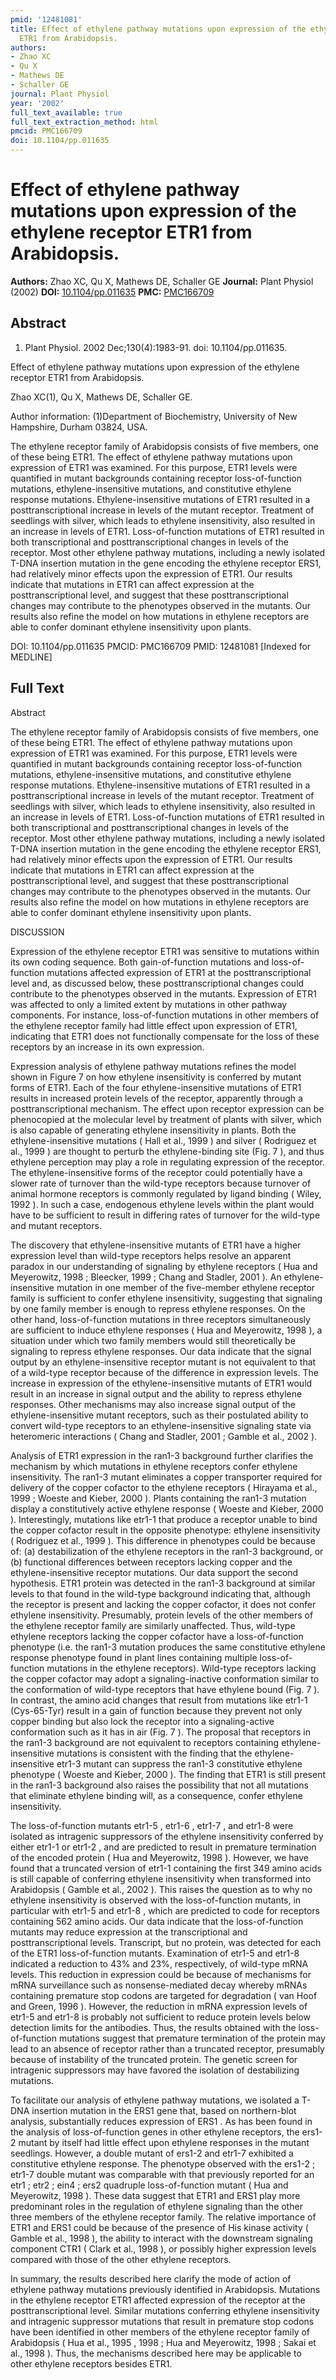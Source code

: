 ```yaml
---
pmid: '12481081'
title: Effect of ethylene pathway mutations upon expression of the ethylene receptor
  ETR1 from Arabidopsis.
authors:
- Zhao XC
- Qu X
- Mathews DE
- Schaller GE
journal: Plant Physiol
year: '2002'
full_text_available: true
full_text_extraction_method: html
pmcid: PMC166709
doi: 10.1104/pp.011635
---
```


# Effect of ethylene pathway mutations upon expression of the ethylene receptor ETR1 from Arabidopsis.
**Authors:** Zhao XC, Qu X, Mathews DE, Schaller GE
**Journal:** Plant Physiol (2002)
**DOI:** [10.1104/pp.011635](https://doi.org/10.1104/pp.011635)
**PMC:** [PMC166709](https://www.ncbi.nlm.nih.gov/pmc/articles/PMC166709/)

## Abstract

1. Plant Physiol. 2002 Dec;130(4):1983-91. doi: 10.1104/pp.011635.

Effect of ethylene pathway mutations upon expression of the ethylene receptor 
ETR1 from Arabidopsis.

Zhao XC(1), Qu X, Mathews DE, Schaller GE.

Author information:
(1)Department of Biochemistry, University of New Hampshire, Durham 03824, USA.

The ethylene receptor family of Arabidopsis consists of five members, one of 
these being ETR1. The effect of ethylene pathway mutations upon expression of 
ETR1 was examined. For this purpose, ETR1 levels were quantified in mutant 
backgrounds containing receptor loss-of-function mutations, ethylene-insensitive 
mutations, and constitutive ethylene response mutations. Ethylene-insensitive 
mutations of ETR1 resulted in a posttranscriptional increase in levels of the 
mutant receptor. Treatment of seedlings with silver, which leads to ethylene 
insensitivity, also resulted in an increase in levels of ETR1. Loss-of-function 
mutations of ETR1 resulted in both transcriptional and posttranscriptional 
changes in levels of the receptor. Most other ethylene pathway mutations, 
including a newly isolated T-DNA insertion mutation in the gene encoding the 
ethylene receptor ERS1, had relatively minor effects upon the expression of 
ETR1. Our results indicate that mutations in ETR1 can affect expression at the 
posttranscriptional level, and suggest that these posttranscriptional changes 
may contribute to the phenotypes observed in the mutants. Our results also 
refine the model on how mutations in ethylene receptors are able to confer 
dominant ethylene insensitivity upon plants.

DOI: 10.1104/pp.011635
PMCID: PMC166709
PMID: 12481081 [Indexed for MEDLINE]

## Full Text

Abstract

The ethylene receptor family of Arabidopsis consists of five members, one of these being ETR1. The effect of ethylene pathway mutations upon expression of ETR1 was examined. For this purpose, ETR1 levels were quantified in mutant backgrounds containing receptor loss-of-function mutations, ethylene-insensitive mutations, and constitutive ethylene response mutations. Ethylene-insensitive mutations of ETR1 resulted in a posttranscriptional increase in levels of the mutant receptor. Treatment of seedlings with silver, which leads to ethylene insensitivity, also resulted in an increase in levels of ETR1. Loss-of-function mutations of ETR1 resulted in both transcriptional and posttranscriptional changes in levels of the receptor. Most other ethylene pathway mutations, including a newly isolated T-DNA insertion mutation in the gene encoding the ethylene receptor ERS1, had relatively minor effects upon the expression of ETR1. Our results indicate that mutations in ETR1 can affect expression at the posttranscriptional level, and suggest that these posttranscriptional changes may contribute to the phenotypes observed in the mutants. Our results also refine the model on how mutations in ethylene receptors are able to confer dominant ethylene insensitivity upon plants.

DISCUSSION

Expression of the ethylene receptor ETR1 was sensitive to mutations within its own coding sequence. Both gain-of-function mutations and loss-of-function mutations affected expression of ETR1 at the posttranscriptional level and, as discussed below, these posttranscriptional changes could contribute to the phenotypes observed in the mutants. Expression of ETR1 was affected to only a limited extent by mutations in other pathway components. For instance, loss-of-function mutations in other members of the ethylene receptor family had little effect upon expression of ETR1, indicating that ETR1 does not functionally compensate for the loss of these receptors by an increase in its own expression.

Expression analysis of ethylene pathway mutations refines the model shown in Figure 7 on how ethylene insensitivity is conferred by mutant forms of ETR1. Each of the four ethylene-insensitive mutations of ETR1 results in increased protein levels of the receptor, apparently through a posttranscriptional mechanism. The effect upon receptor expression can be phenocopied at the molecular level by treatment of plants with silver, which is also capable of generating ethylene insensitivity in plants. Both the ethylene-insensitive mutations ( Hall et al., 1999 ) and silver ( Rodriguez et al., 1999 ) are thought to perturb the ethylene-binding site (Fig. 7 ), and thus ethylene perception may play a role in regulating expression of the receptor. The ethylene-insensitive forms of the receptor could potentially have a slower rate of turnover than the wild-type receptors because turnover of animal hormone receptors is commonly regulated by ligand binding ( Wiley, 1992 ). In such a case, endogenous ethylene levels within the plant would have to be sufficient to result in differing rates of turnover for the wild-type and mutant receptors.

The discovery that ethylene-insensitive mutants of ETR1 have a higher expression level than wild-type receptors helps resolve an apparent paradox in our understanding of signaling by ethylene receptors ( Hua and Meyerowitz, 1998 ; Bleecker, 1999 ; Chang and Stadler, 2001 ). An ethylene-insensitive mutation in one member of the five-member ethylene receptor family is sufficient to confer ethylene insensitivity, suggesting that signaling by one family member is enough to repress ethylene responses. On the other hand, loss-of-function mutations in three receptors simultaneously are sufficient to induce ethylene responses ( Hua and Meyerowitz, 1998 ), a situation under which two family members would still theoretically be signaling to repress ethylene responses. Our data indicate that the signal output by an ethylene-insensitive receptor mutant is not equivalent to that of a wild-type receptor because of the difference in expression levels. The increase in expression of the ethylene-insensitive mutants of ETR1 would result in an increase in signal output and the ability to repress ethylene responses. Other mechanisms may also increase signal output of the ethylene-insensitive mutant receptors, such as their postulated ability to convert wild-type receptors to an ethylene-insensitive signaling state via heteromeric interactions ( Chang and Stadler, 2001 ; Gamble et al., 2002 ).

Analysis of ETR1 expression in the ran1-3 background further clarifies the mechanism by which mutations in ethylene receptors confer ethylene insensitivity. The ran1-3 mutant eliminates a copper transporter required for delivery of the copper cofactor to the ethylene receptors ( Hirayama et al., 1999 ; Woeste and Kieber, 2000 ). Plants containing the ran1-3 mutation display a constitutively active ethylene response ( Woeste and Kieber, 2000 ). Interestingly, mutations like etr1-1 that produce a receptor unable to bind the copper cofactor result in the opposite phenotype: ethylene insensitivity ( Rodriguez et al., 1999 ). This difference in phenotypes could be because of: (a) destabilization of the ethylene receptors in the ran1-3 background, or (b) functional differences between receptors lacking copper and the ethylene-insensitive receptor mutations. Our data support the second hypothesis. ETR1 protein was detected in the ran1-3 background at similar levels to that found in the wild-type background indicating that, although the receptor is present and lacking the copper cofactor, it does not confer ethylene insensitivity. Presumably, protein levels of the other members of the ethylene receptor family are similarly unaffected. Thus, wild-type ethylene receptors lacking the copper cofactor have a loss-of-function phenotype (i.e. the ran1-3 mutation produces the same constitutive ethylene response phenotype found in plant lines containing multiple loss-of-function mutations in the ethylene receptors). Wild-type receptors lacking the copper cofactor may adopt a signaling-inactive conformation similar to the conformation of wild-type receptors that have ethylene bound (Fig. 7 ). In contrast, the amino acid changes that result from mutations like etr1-1 (Cys-65-Tyr) result in a gain of function because they prevent not only copper binding but also lock the receptor into a signaling-active conformation such as it has in air (Fig. 7 ). The proposal that receptors in the ran1-3 background are not equivalent to receptors containing ethylene-insensitive mutations is consistent with the finding that the ethylene-insensitive etr1-3 mutant can suppress the ran1-3 constitutive ethylene phenotype ( Woeste and Kieber, 2000 ). The finding that ETR1 is still present in the ran1-3 background also raises the possibility that not all mutations that eliminate ethylene binding will, as a consequence, confer ethylene insensitivity.

The loss-of-function mutants etr1-5 , etr1-6 , etr1-7 , and etr1-8 were isolated as intragenic suppressors of the ethylene insensitivity conferred by either etr1-1 or etr1-2 , and are predicted to result in premature termination of the encoded protein ( Hua and Meyerowitz, 1998 ). However, we have found that a truncated version of etr1-1 containing the first 349 amino acids is still capable of conferring ethylene insensitivity when transformed into Arabidopsis ( Gamble et al., 2002 ). This raises the question as to why no ethylene insensitivity is observed with the loss-of-function mutants, in particular with etr1-5 and etr1-8 , which are predicted to code for receptors containing 562 amino acids. Our data indicate that the loss-of-function mutants may reduce expression at the transcriptional and posttranscriptional levels. Transcript, but no protein, was detected for each of the ETR1 loss-of-function mutants. Examination of etr1-5 and etr1-8 indicated a reduction to 43% and 23%, respectively, of wild-type mRNA levels. This reduction in expression could be because of mechanisms for mRNA surveillance such as nonsense-mediated decay whereby mRNAs containing premature stop codons are targeted for degradation ( van Hoof and Green, 1996 ). However, the reduction in mRNA expression levels of etr1-5 and etr1-8 is probably not sufficient to reduce protein levels below detection limits for the antibodies. Thus, the results obtained with the loss-of-function mutations suggest that premature termination of the protein may lead to an absence of receptor rather than a truncated receptor, presumably because of instability of the truncated protein. The genetic screen for intragenic suppressors may have favored the isolation of destabilizing mutations.

To facilitate our analysis of ethylene pathway mutations, we isolated a T-DNA insertion mutation in the ERS1 gene that, based on northern-blot analysis, substantially reduces expression of ERS1 . As has been found in the analysis of loss-of-function genes in other ethylene receptors, the ers1-2 mutant by itself had little effect upon ethylene responses in the mutant seedlings. However, a double mutant of ers1-2 and etr1-7 exhibited a constitutive ethylene response. The phenotype observed with the ers1-2 ; etr1-7 double mutant was comparable with that previously reported for an etr1 ; etr2 ; ein4 ; ers2 quadruple loss-of-function mutant ( Hua and Meyerowitz, 1998 ). These data suggest that ETR1 and ERS1 play more predominant roles in the regulation of ethylene signaling than the other three members of the ethylene receptor family. The relative importance of ETR1 and ERS1 could be because of the presence of His kinase activity ( Gamble et al., 1998 ), the ability to interact with the downstream signaling component CTR1 ( Clark et al., 1998 ), or possibly higher expression levels compared with those of the other ethylene receptors.

In summary, the results described here clarify the mode of action of ethylene pathway mutations previously identified in Arabidopsis. Mutations in the ethylene receptor ETR1 affected expression of the receptor at the posttranscriptional level. Similar mutations conferring ethylene insensitivity and intragenic suppressor mutations that result in premature stop codons have been identified in other members of the ethylene receptor family of Arabidopsis ( Hua et al., 1995 , 1998 ; Hua and Meyerowitz, 1998 ; Sakai et al., 1998 ). Thus, the mechanisms described here may be applicable to other ethylene receptors besides ETR1.
